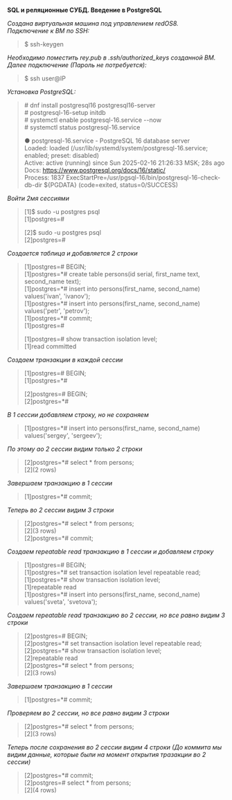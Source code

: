 **SQL и реляционные СУБД. Введение в PostgreSQL**  

*Создана виртуальная машина под управлением redOS8.*  
*Подключение к ВМ по SSH:*  
> $ ssh-keygen  
  
*Необходимо поместить rey.pub в .ssh/authorized_keys созданной ВМ.*  
*Далее подключение (Пароль не потребуется):*  
> $ ssh user@IP  
  
  
*Установка PostgreSQL:*  
> \# dnf install postgresql16 postgresql16-server  
> \# postgresql-16-setup initdb  
> \# systemctl enable postgresql-16.service --now  
> \# systemctl status postgresql-16.service  
>  
> ● postgresql-16.service - PostgreSQL 16 database server  
>     Loaded: loaded (/usr/lib/systemd/system/postgresql-16.service; enabled; preset: disabled)  
>     Active: active (running) since Sun 2025-02-16 21:26:33 MSK; 28s ago  
>       Docs: https://www.postgresql.org/docs/16/static/  
>    Process: 1837 ExecStartPre=/usr/pgsql-16/bin/postgresql-16-check-db-dir ${PGDATA} (code=exited, status=0/SUCCESS)  
>  
  
*Войти 2мя сессиями*  
> [1]$ sudo -u postgres psql  
> [1]postgres=#  
>  
> [2]$ sudo -u postgres psql  
> [2]postgres=#  
  
*Создается таблица и добавляется 2 строки*  
> [1]postgres=# BEGIN;  
> [1]postgres=\*# create table persons(id serial, first_name text, second_name text);  
> [1]postgres=\*# insert into persons(first_name, second_name) values('ivan', 'ivanov');  
> [1]postgres=\*# insert into persons(first_name, second_name) values('petr', 'petrov');  
> [1]postgres=\*# commit;  
> [1]postgres=#  
>  
> [1]postgres=# show transaction isolation level;  
> [1]read committed  
  
*Создаем транзакции в каждой сессии*  
> [1]postgres=# BEGIN;  
> [1]postgres=\*#  
>  
> [2]postgres=# BEGIN;  
> [2]postgres=\*#  
  
*В 1 сессии добавляем строку, но не сохраняем*  
> [1]postgres=\*# insert into persons(first_name, second_name) values('sergey', 'sergeev');  
  
*По этому ао 2 сессии видим только 2 строки*  
> [2]postgres=\*# select * from persons;  
> [2](2 rows)  
  
*Завершаем транзакцию в 1 сессии*  
> [1]postgres=\*# commit;  
  
*Теперь во 2 сессии видим 3 строки*  
> [2]postgres=\*# select * from persons;  
> [2](3 rows)  
> [2]postgres=\*# commit;  

*Создаем repeatable read транзакцию в 1 сессии и добавляем строку*  
> [1]postgres=# BEGIN;  
> [1]postgres=\*# set transaction isolation level repeatable read;  
> [1]postgres=\*# show transaction isolation level;  
> [1]repeatable read  
> [1]postgres=\*# insert into persons(first_name, second_name) values('sveta', 'svetova');  
  
*Создаем repeatable read транзакцию во 2 сессии, но все равно видим 3 строки*  
> [2]postgres=# BEGIN;  
> [2]postgres=\*# set transaction isolation level repeatable read;  
> [2]postgres=\*# show transaction isolation level;  
> [2]repeatable read  
> [2]postgres=\*# select * from persons;  
> [2](3 rows)  
  
*Завершаем транзакцию в 1 сессии*  
> [1]postgres=\*# commit;  
  
*Проверяем во 2 сессии, но все равно видим 3 строки*  
> [2]postgres=\*# select * from persons;  
> [2](3 rows)  
  
*Теперь после сохранения во 2 сессии видим 4 строки (До коммита мы видим данные, которые были на момент открытия тразакции во 2 сессии)*  
> [2]postgres=\*# commit;  
> [2]postgres=# select * from persons;  
> [2](4 rows)  
  
